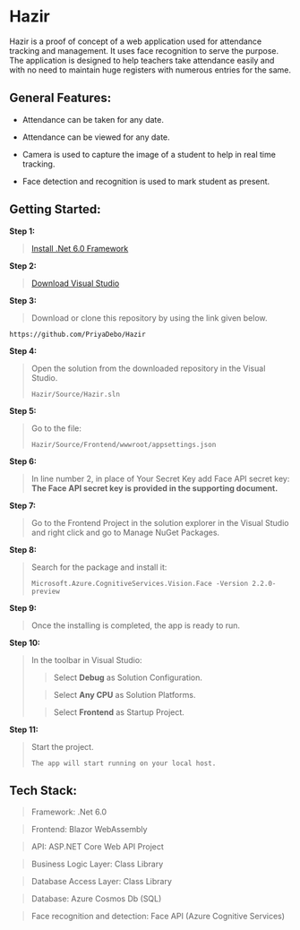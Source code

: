 # Hazir
Hazir is a proof of concept of a web application used for attendance tracking and management. It uses face recognition to serve the purpose. The application is designed to help teachers take attendance easily and with no need to maintain huge registers with numerous entries for the same.

## General Features:
- Attendance can be taken for any date.

- Attendance can be viewed for any date.

- Camera is used to capture the image of a student to help in real time tracking.

- Face detection and recognition is used to mark student as present.

## Getting Started:
**Step 1:**
> [Install .Net 6.0 Framework](https://dotnet.microsoft.com/en-us/download/dotnet/6.0)

**Step 2:**
> [Download Visual Studio](https://visualstudio.microsoft.com/downloads/)

**Step 3:**
>Download or clone this repository by using the link given below.
>
```
https://github.com/PriyaDebo/Hazir
```
**Step 4:**
> Open the solution from the downloaded repository in the Visual Studio.
> 
> ```Hazir/Source/Hazir.sln```

**Step 5:**
> Go to the file:
> 
> ```Hazir/Source/Frontend/wwwroot/appsettings.json```

**Step 6:**
> In line number 2, in place of Your Secret Key add Face API secret key:
**The Face API secret key is provided in the supporting document.**

**Step 7:**
> Go to the Frontend Project in the solution explorer in the Visual Studio and right click and go to Manage NuGet Packages.

**Step 8:**
> Search for the package and install it:
> 
> ```Microsoft.Azure.CognitiveServices.Vision.Face -Version 2.2.0-preview```

**Step 9:**
> Once the installing is completed, the app is ready to run. 

**Step 10:**
> In the toolbar in Visual Studio:
>> Select **Debug** as Solution Configuration.
>
>> Select **Any CPU** as Solution Platforms.
>
>> Select **Frontend** as Startup Project.

**Step 11:**
> Start the project.
> 
> ```The app will start running on your local host.```

## Tech Stack:
>Framework: .Net 6.0

>Frontend: Blazor WebAssembly

>API: ASP.NET Core Web API Project

>Business Logic Layer: Class Library 

>Database Access Layer: Class Library 

>Database: Azure Cosmos Db (SQL)

>Face recognition and detection: Face API (Azure Cognitive Services)
